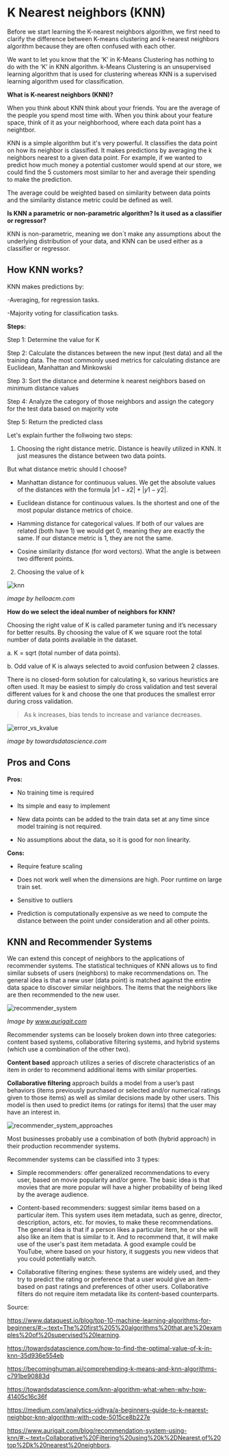 # K Nearest neighbors (KNN)

Before we start learning the K-nearest neighbors algorithm, we first need to clarify the difference between K-means clustering and k-nearest neighbors algorithm because they are often confused with each other.

We want to let you know that the ‘K’ in K-Means Clustering has nothing to do with the ‘K’ in KNN algorithm. k-Means Clustering is an unsupervised learning algorithm that is used for clustering whereas KNN is a supervised learning algorithm used for classification.

**What is K-nearest neighbors (KNN)?**

When you think about KNN think about your friends. You are the average of the people you spend most time with.
When you think about your feature space, think of it as your neighborhood, where each data point has a neightbor.

KNN is a simple algorithm but it's very powerful.  It classifies the data point on how its neighbor is classified. It makes predictions by averaging the k neighbors nearest to a given data point. For example, if we wanted to predict how much money a potential customer would spend at our store, we could find the 5 customers most similar to her and average their spending to make the prediction.

The average could be weighted based on similarity between data points and the similarity distance metric could be defined as well.

**Is KNN a parametric or non-parametric algorithm? Is it used as a classifier or regressor?**

KNN is non-parametric, meaning we don´t make any assumptions about the underlying distribution of your data, and KNN can be used either as a classifier or regressor. 

## How KNN works?

KNN makes predictions by:

-Averaging, for regression tasks.

-Majority voting for classification tasks.

**Steps:**

Step 1: Determine the value for K

Step 2: Calculate the distances between the new input (test data) and all the training data. The most commonly used metrics for calculating distance are Euclidean, Manhattan and Minkowski

Step 3: Sort the distance and determine k nearest neighbors based on minimum distance values

Step 4: Analyze the category of those neighbors and assign the category for the test data based on majority vote

Step 5: Return the predicted class

Let's explain further the follwoing two steps:

1. Choosing the right distance metric. Distance is heavily utilized in KNN. It just measures the distance between two data points.

But what distance metric should I choose?

- Manhattan distance for continuous values. We get the absolute values of the distances with the formula $|x1 - x2| + |y1 - y2|$.

- Euclidean distance for continuous values. Is the shortest and one of the most popular distance metrics of choice.

- Hamming distance for categorical values. If both of our values are related (both have 1) we would get 0, meaning they are exactly the same. If our distance metric is 1, they are not the same.

- Cosine similarity distance (for word vectors). What the angle is between two different points.

2. Choosing the value of k

![knn](../assets/knn.jpg)

*image by helloacm.com*

**How do we select the ideal number of neighbors for KNN?**

Choosing the right value of K is called parameter tuning and it’s necessary for better results. By choosing the value of K we square root the total number of data points available in the dataset.

a. K = sqrt (total number of data points).

b. Odd value of K is always selected to avoid confusion between 2 classes.

There is no closed-form solution for calculating k, so various heuristics are often used. It may be easiest to simply do cross validation and test several different values for k and choose the one that produces the smallest error during cross validation.

>As k increases, bias tends to increase and variance decreases.

![error_vs_kvalue](../assets/error_vs_kvalue.jpg)

*image by towardsdatascience.com*

## Pros and Cons

**Pros:**

- No training time is required

- Its simple and easy to implement

- New data points can be added to the train data set at any time since model training is not required.

- No assumptions about the data, so it is good for non linearity.

**Cons:**

- Require feature scaling

- Does not work well when the dimensions are high. Poor runtime on large train set.

- Sensitive to outliers

- Prediction is computationally expensive as we need to compute the distance between the point under consideration and all other points.


## KNN and Recommender Systems

We can extend this concept of neighbors to the applications of recommender systems. The statistical techniques of KNN allows us to find similar subsets of users (neighbors) to make recommendations on. The general idea is that a new user (data point) is matched against the entire data space to discover similar neighbors. The items that the neighbors like are then recommended to the new user.

![recommender_system](../assets/recommender_system.jpg)

*Image by www.aurigait.com*

Recommender systems can be loosely broken down into three categories: content based systems, collaborative filtering systems, and hybrid systems (which use a combination of the other two).

**Content based** approach utilizes a series of discrete characteristics of an item in order to recommend additional items with similar properties.

**Collaborative filtering** approach builds a model from a user’s past behaviors (items previously purchased or selected and/or numerical ratings given to those items) as well as similar decisions made by other users. This model is then used to predict items (or ratings for items) that the user may have an interest in.

![recommender_system_approaches](../assets/recommender_system_approaches.jpg)

Most businesses probably use a combination of both (hybrid approach) in their production recommender systems.

Recommender systems can be classified into 3 types:

- Simple recommenders: offer generalized recommendations to every user, based on movie popularity and/or genre. The basic idea is that movies that are more popular will have a higher probability of being liked by the average audience. 

- Content-based recommenders: suggest similar items based on a particular item. This system uses item metadata, such as genre, director, description, actors, etc. for movies, to make these recommendations. The general idea is that if a person likes a particular item, he or she will also like an item that is similar to it. And to recommend that, it will make use of the user's past item metadata. A good example could be YouTube, where based on your history, it suggests you new videos that you could potentially watch.

- Collaborative filtering engines: these systems are widely used, and they try to predict the rating or preference that a user would give an item-based on past ratings and preferences of other users. Collaborative filters do not require item metadata like its content-based counterparts.



Source:

https://www.dataquest.io/blog/top-10-machine-learning-algorithms-for-beginners/#:~:text=The%20first%205%20algorithms%20that,are%20examples%20of%20supervised%20learning.

https://towardsdatascience.com/how-to-find-the-optimal-value-of-k-in-knn-35d936e554eb

https://becominghuman.ai/comprehending-k-means-and-knn-algorithms-c791be90883d

https://towardsdatascience.com/knn-algorithm-what-when-why-how-41405c16c36f

https://medium.com/analytics-vidhya/a-beginners-guide-to-k-nearest-neighbor-knn-algorithm-with-code-5015ce8b227e

https://www.aurigait.com/blog/recommendation-system-using-knn/#:~:text=Collaborative%20Filtering%20using%20k%2DNearest,of%20top%2Dk%20nearest%20neighbors.
